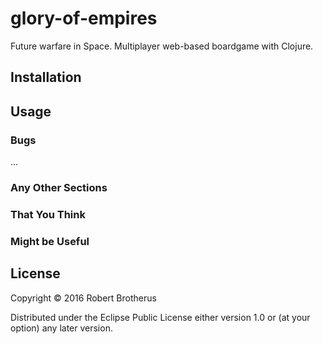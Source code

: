 # glory-of-empires

Future warfare in Space. Multiplayer web-based boardgame with Clojure.

## Installation

## Usage

### Bugs

...

### Any Other Sections
### That You Think
### Might be Useful

## License

Copyright © 2016 Robert Brotherus

Distributed under the Eclipse Public License either version 1.0 or (at
your option) any later version.
